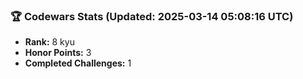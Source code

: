 ### 🏆 Codewars Stats (Updated: 2025-03-14 05:08:16 UTC)

- **Rank:** 8 kyu
- **Honor Points:** 3
- **Completed Challenges:** 1

